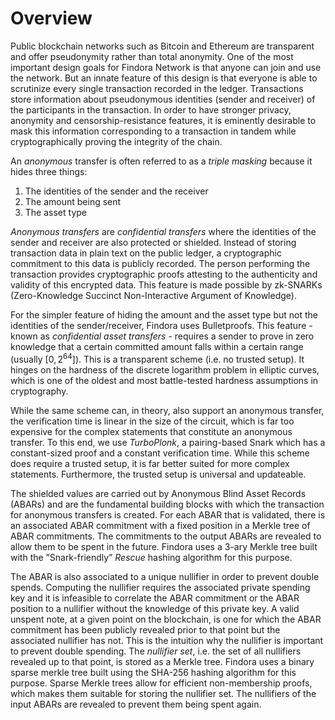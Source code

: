 # Overview

Public blockchain networks such as Bitcoin and Ethereum are transparent and offer pseudonymity rather than total anonymity. One of the most important design goals for Findora Network is that anyone can join and use the network. But an innate feature of this design is that everyone is able to scrutinize every single transaction recorded in the ledger. Transactions store information about pseudonymous identities (sender and receiver) of the participants in the transaction. In order to have stronger privacy, anonymity and censorship-resistance features, it is eminently desirable to mask this information corresponding to a transaction in tandem while cryptographically proving the integrity of the chain.

An *anonymous* transfer is often referred to as a *triple masking* because it hides three things:

1. The identities of the sender and the receiver
2. The amount being sent
3. The asset type

*Anonymous transfers* are *confidential transfers* where the identities of the sender and receiver are also protected or shielded. Instead of storing transaction data in plain text on the public ledger, a cryptographic commitment to this data is publicly recorded. The person performing the transaction provides cryptographic proofs attesting to the authenticity and validity of this encrypted data. This feature is made possible by zk-SNARKs (Zero-Knowledge Succinct Non-Interactive Argument of Knowledge).

For the simpler feature of hiding the amount and the asset type but not the identities of the sender/receiver, Findora uses Bulletproofs. This feature - known as *confidential asset transfers* - requires a sender to prove in zero knowledge that a certain committed amount falls within a certain range (usually $[0, 2^{64}]$). This is a transparent scheme (i.e. no trusted setup). It hinges on the hardness of the discrete logarithm problem in elliptic curves, which is one of the oldest and most battle-tested hardness assumptions in cryptography. 

While the same scheme can, in theory, also support an anonymous transfer, the verification time is linear in the size of the circuit, which is far too expensive for the complex statements that constitute an anonymous transfer. To this end, we use *TurboPlonk*, a pairing-based Snark which has a constant-sized proof and a constant verification time. While this scheme does require a trusted setup, it is far better suited for more complex statements. Furthermore, the trusted setup is universal and updateable.

The shielded values are carried out by Anonymous Blind Asset Records (ABARs) and are the fundamental building blocks with which the transaction for anonymous transfers is created. For each ABAR that is validated, there is an associated ABAR commitment with a fixed position in a Merkle tree of ABAR commitments. The commitments to the output ABARs are revealed to allow them to be spent in the future. Findora uses a 3-ary Merkle tree built with the ”Snark-friendly” *Rescue* hashing algorithm for this purpose.

The ABAR is also associated to a unique nullifier in order to prevent double spends. Computing the nullifier requires the associated private spending key and it is infeasible to correlate the ABAR commitment or the ABAR position to a nullifier without the knowledge of this private key. A valid unspent note, at a given point on the blockchain, is one for which the ABAR commitment has been publicly revealed prior to that point but the associated nullifier has not. This is the intuition why the nullifier is important to prevent double spending. The *nullifier set*, i.e. the set of all nullifiers revealed up to that point, is stored as a Merkle tree. Findora uses a binary sparse merkle tree built using the SHA-256 hashing algorithm for this purpose. Sparse Merkle trees allow for efficient non-membership proofs, which makes them suitable for storing the nullifier set. The nullifiers of the input ABARs are revealed to prevent them being spent again.